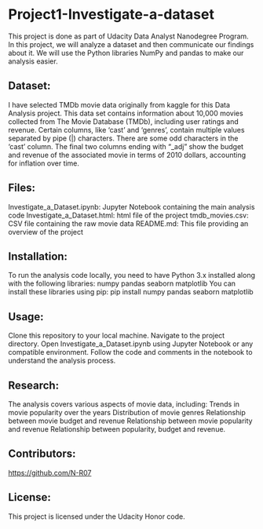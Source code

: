 # Project1-Investigate-a-dataset
This project is done as part of Udacity Data Analyst Nanodegree Program. In this project, we will analyze a dataset and then communicate our findings about it. We will use the Python libraries NumPy and pandas to make our analysis easier.

## Dataset:
I have selected TMDb movie data originally from kaggle for this Data Analysis project. This data set contains information about 10,000 movies collected from The Movie Database (TMDb), including user ratings and revenue. Certain columns, like ‘cast’ and ‘genres’, contain multiple values separated by pipe (|) characters. There are some odd characters in the ‘cast’ column. The final two columns ending with “_adj” show the budget and revenue of the associated movie in terms of 2010 dollars, accounting for inflation over time.

## Files:
Investigate_a_Dataset.ipynb: Jupyter Notebook containing the main analysis code
Investigate_a_Dataset.html:  html file of the project
tmdb_movies.csv: CSV file containing the raw movie data
README.md: This file providing an overview of the project

## Installation:
To run the analysis code locally, you need to have Python 3.x installed along with the following libraries:
numpy
pandas
seaborn
matplotlib
You can install these libraries using pip:
pip install numpy pandas seaborn matplotlib

## Usage:
Clone this repository to your local machine.
Navigate to the project directory.
Open Investigate_a_Dataset.ipynb using Jupyter Notebook or any compatible environment.
Follow the code and comments in the notebook to understand the analysis process.

## Research:
The analysis covers various aspects of movie data, including:
Trends in movie popularity over the years
Distribution of movie genres
Relationship between movie budget and revenue
Relationship between movie popularity and revenue 
Relationship between popularity, budget and revenue. 

## Contributors: 
https://github.com/N-R07

## License: 
This project is licensed under the Udacity Honor code.

